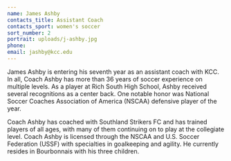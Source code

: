 ```yaml
---
name: James Ashby
contacts_title: Assistant Coach
contacts_sport: women's soccer
sort_number: 2
portrait: uploads/j-ashby.jpg
phone:
email: jashby@kcc.edu
---
```


James Ashby is entering his seventh year as an assistant coach with KCC. In all, Coach Ashby has more than 36 years of soccer experience on multiple levels. As a player at Rich South High School, Ashby received several recognitions as a center back. One notable honor was National Soccer Coaches Association of America (NSCAA) defensive player of the year.

Coach Ashby has coached with Southland Strikers FC and has trained players of all ages, with many of them continuing on to play at the collegiate level. Coach Ashby is licensed through the NSCAA and U.S. Soccer Federation (USSF) with specialties in goalkeeping and agility. He currently resides in Bourbonnais with his three children.

&nbsp;

&nbsp;
